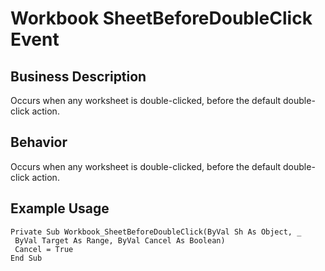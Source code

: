 # Workbook SheetBeforeDoubleClick Event

## Business Description
Occurs when any worksheet is double-clicked, before the default double-click action.

## Behavior
Occurs when any worksheet is double-clicked, before the default double-click action.

## Example Usage
```vba
Private Sub Workbook_SheetBeforeDoubleClick(ByVal Sh As Object, _ 
 ByVal Target As Range, ByVal Cancel As Boolean) 
 Cancel = True 
End Sub
```